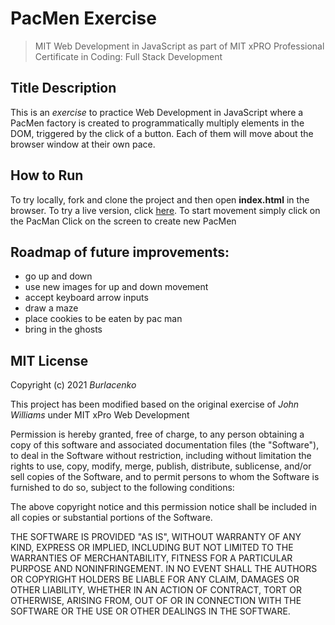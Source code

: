 # PacMen Exercise
>MIT Web Development in JavaScript as part of MIT xPRO Professional Certificate in Coding: Full Stack Development</h1>

<h2>Title Description</h2>
This is an <em>exercise</em> to practice Web Development in JavaScript where a PacMen factory is created to programmatically multiply elements in the DOM, triggered by the click of a button. Each of them will move about the browser window at their own pace.

<h2>How to Run</h2>
To try locally, fork and clone the project and then open <strong>index.html</strong> in the browser.
To try a live version, click <a href="https://burlacenko.github.io/PacMen/index.html">here</a>.
To start movement simply click on the PacMan
Click on the screen to create new PacMen

<h2>Roadmap of future improvements:</h2>
<ul>
<li>go up and down</li>
<li>use new images for up and down movement</li>
<li>accept keyboard arrow inputs</li>
<li>draw a maze</li>
<li>place cookies to be eaten by pac man</li>
<li>bring in the ghosts</li>
</ul>

<h2>MIT License</h2>
Copyright (c) 2021 <em>Burlacenko</em>

This project has been modified based on the original exercise of <em>John Williams</em>
under MIT xPro Web Development

Permission is hereby granted, free of charge, to any person obtaining a copy
of this software and associated documentation files (the "Software"), to deal
in the Software without restriction, including without limitation the rights
to use, copy, modify, merge, publish, distribute, sublicense, and/or sell
copies of the Software, and to permit persons to whom the Software is
furnished to do so, subject to the following conditions:

The above copyright notice and this permission notice shall be included in all
copies or substantial portions of the Software.

THE SOFTWARE IS PROVIDED "AS IS", WITHOUT WARRANTY OF ANY KIND, EXPRESS OR
IMPLIED, INCLUDING BUT NOT LIMITED TO THE WARRANTIES OF MERCHANTABILITY,
FITNESS FOR A PARTICULAR PURPOSE AND NONINFRINGEMENT. IN NO EVENT SHALL THE
AUTHORS OR COPYRIGHT HOLDERS BE LIABLE FOR ANY CLAIM, DAMAGES OR OTHER
LIABILITY, WHETHER IN AN ACTION OF CONTRACT, TORT OR OTHERWISE, ARISING FROM,
OUT OF OR IN CONNECTION WITH THE SOFTWARE OR THE USE OR OTHER DEALINGS IN THE
SOFTWARE.
